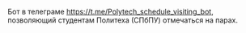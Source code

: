 Бот в телеграме https://t.me/Polytech_schedule_visiting_bot, позволяющий студентам Политеха (СПбПУ) отмечаться на парах. 

